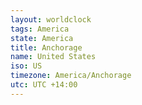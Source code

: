 ```yaml
---
layout: worldclock
tags: America
state: America
title: Anchorage
name: United States
iso: US
timezone: America/Anchorage
utc: UTC +14:00
---
```


